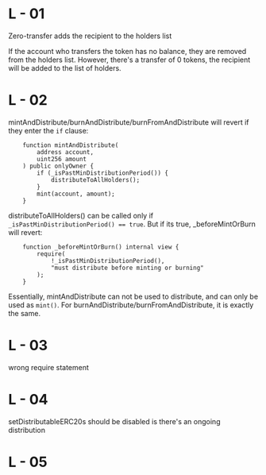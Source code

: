 # L - 01
Zero-transfer adds the recipient to the holders list

If the account who transfers the token has no balance, they are removed from the holders list. However, there's a transfer of 0 tokens, the recipient will be added to the list of holders.
 
# L - 02 
mintAndDistribute/burnAndDistribute/burnFromAndDistribute will revert if they enter the `if` clause:

```solidity
    function mintAndDistribute(
        address account,
        uint256 amount
    ) public onlyOwner {
        if (_isPastMinDistributionPeriod()) {
            distributeToAllHolders();
        }
        mint(account, amount);
    }
```
distributeToAllHolders() can be called only if `_isPastMinDistributionPeriod() == true`. But if its true, _beforeMintOrBurn will revert:
```solidity
    function _beforeMintOrBurn() internal view {
        require(
            !_isPastMinDistributionPeriod(),
            "must distribute before minting or burning"
        );
    }
```
Essentially, mintAndDistribute can not be used to distribute, and can only be used as `mint()`. For burnAndDistribute/burnFromAndDistribute, it is exactly the same.

# L - 03 
wrong require statement

# L - 04 
setDistributableERC20s should be disabled is there's an ongoing distribution

# L - 05
